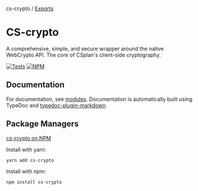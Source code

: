 cs-crypto / [Exports](modules.md)

# CS-crypto
A comprehensive, simple, and secure wrapper around the native WebCrypto API. The core of CSplan's client-side cryptography.

[![Tests](https://img.shields.io/github/actions/workflow/status/very-amused/cs-crypto/.github/workflows/tests.yml?label=Tests&logo=github&style=flat-square)](https://github.com/very-amused/CS-crypto/actions?query=workflow%3ATests)
[![NPM](https://img.shields.io/npm/v/cs-crypto?color=darkred&logo=npm&style=flat-square)](https://www.npmjs.com/package/cs-crypto)

## Documentation
For documentation, see [modules](modules.md). Documentation is automatically built using TypeDoc and [typedoc-plugin-markdown](https://www.npmjs.com/package/typedoc-plugin-markdown).

## Package Managers
[cs-crypto on NPM](https://www.npmjs.com/package/cs-crypto)

Install with yarn:
```sh
yarn add cs-crypto
```
Install with npm:
```sh
npm install cs-crypto
```
